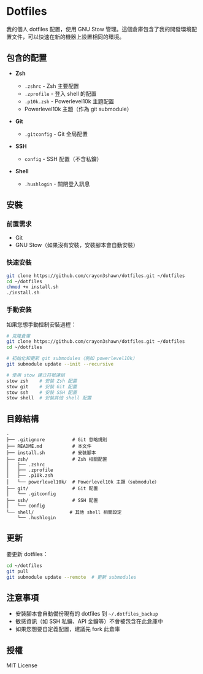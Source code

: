 # Dotfiles

我的個人 dotfiles 配置，使用 GNU Stow 管理。這個倉庫包含了我的開發環境配置文件，可以快速在新的機器上設置相同的環境。

## 包含的配置

- **Zsh**
  - `.zshrc` - Zsh 主要配置
  - `.zprofile` - 登入 shell 的配置
  - `.p10k.zsh` - Powerlevel10k 主題配置
  - Powerlevel10k 主題（作為 git submodule）

- **Git**
  - `.gitconfig` - Git 全局配置

- **SSH**
  - `config` - SSH 配置（不含私鑰）

- **Shell**
  - `.hushlogin` - 關閉登入訊息

## 安裝

### 前置需求

- Git
- GNU Stow（如果沒有安裝，安裝腳本會自動安裝）

### 快速安裝

```bash
git clone https://github.com/crayon3shawn/dotfiles.git ~/dotfiles
cd ~/dotfiles
chmod +x install.sh
./install.sh
```

### 手動安裝

如果您想手動控制安裝過程：

```bash
# 克隆倉庫
git clone https://github.com/crayon3shawn/dotfiles.git ~/dotfiles
cd ~/dotfiles

# 初始化和更新 git submodules（例如 powerlevel10k）
git submodule update --init --recursive

# 使用 stow 建立符號連結
stow zsh    # 安裝 Zsh 配置
stow git    # 安裝 Git 配置
stow ssh    # 安裝 SSH 配置
stow shell  # 安裝其他 shell 配置
```

## 目錄結構

```
.
├── .gitignore          # Git 忽略規則
├── README.md           # 本文件
├── install.sh          # 安裝腳本
├── zsh/                # Zsh 相關配置
│   ├── .zshrc
│   ├── .zprofile
│   ├── .p10k.zsh
│   └── powerlevel10k/  # Powerlevel10k 主題（submodule）
├── git/                # Git 配置
│   └── .gitconfig
├── ssh/                # SSH 配置
│   └── config
└── shell/             # 其他 shell 相關設定
    └── .hushlogin
```

## 更新

要更新 dotfiles：

```bash
cd ~/dotfiles
git pull
git submodule update --remote  # 更新 submodules
```

## 注意事項

- 安裝腳本會自動備份現有的 dotfiles 到 `~/.dotfiles_backup`
- 敏感資訊（如 SSH 私鑰、API 金鑰等）不會被包含在此倉庫中
- 如果您想要自定義配置，建議先 fork 此倉庫

## 授權

MIT License 